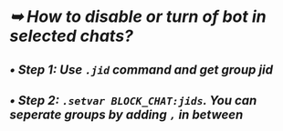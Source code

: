 # _➥ How to disable or turn of bot in selected chats?_
## _• Step 1: Use `.jid` command and get group jid_
## _• Step 2: `.setvar BLOCK_CHAT:jids`. You can seperate groups by adding `,` in between_